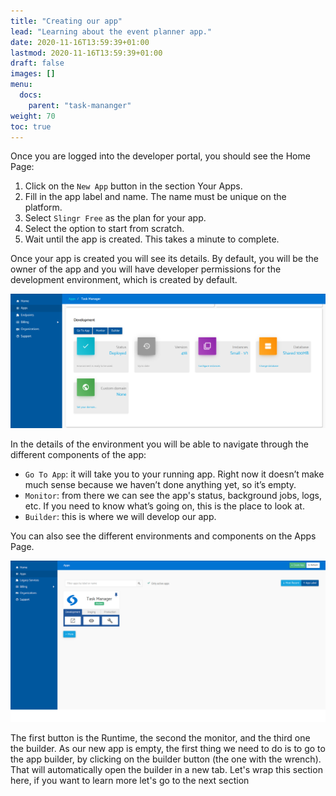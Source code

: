 ```yaml
---
title: "Creating our app"
lead: "Learning about the event planner app."
date: 2020-11-16T13:59:39+01:00
lastmod: 2020-11-16T13:59:39+01:00
draft: false
images: []
menu:
  docs:
    parent: "task-mananger"
weight: 70
toc: true
---
```


Once you are logged into the developer portal, you should see the Home Page:

1. Click on the `New App` button in the section Your Apps.
2. Fill in the app label and name. The name must be unique on the platform.
3. Select `Slingr Free` as the plan for your app.
4. Select the option to start from scratch.
5. Wait until the app is created. This takes a minute to complete.

Once your app is created you will see its details. By default, you will be the owner of the app and you will have developer permissions for the development environment, which is created by default.

![Alt Text](/images/vendor/task-mananger/creating/task_manager_app_details.png)


In the details of the environment you will be able to navigate through the different components of the app:


- `Go To App`: it will take you to your running app. Right now it doesn’t make much sense because we haven’t done anything yet, so it’s empty.
- `Monitor`: from there we can see the app's status, background jobs, logs, etc. If you need to know what’s going on, this is the place to look at.
- `Builder`: this is where we will develop our app.

You can also see the different environments and components on the Apps Page. 

![Alt Text](/images/vendor/task-mananger/creating/task_manager_apps_page.png)

The first button is the Runtime, the second the monitor, and the third one the builder. 
As our new app is empty, the first thing we need to do is to go to the app builder, by clicking on the builder button (the one with the wrench). That will automatically open the builder in a new tab.
Let's wrap this section here, if you want to learn more let's go to the next section 